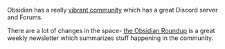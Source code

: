Obsidian has a really [vibrant community](https://obsidian.md/community) which has a great Discord server and Forums.

There are a lot of changes in the space- [the Obsidian Roundup](https://www.obsidianroundup.org/) is a great weekly newsletter which summarizes stuff happening in the community.